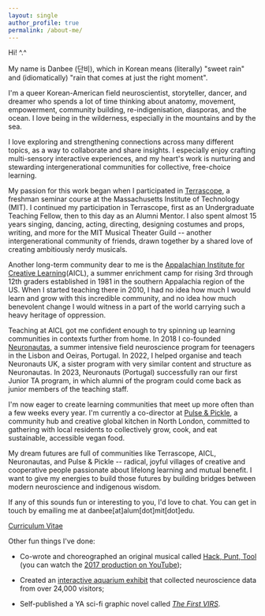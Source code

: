 ```yaml
---
layout: single
author_profile: true
permalink: /about-me/
---
```


Hi! ^.^

My name is Danbee (단비), which in Korean means (literally) "sweet rain" and (idiomatically) "rain that comes at just the right moment". <br/>

I'm a queer Korean-American field neuroscientist, storyteller, dancer, and dreamer who spends a lot of time thinking about anatomy, movement, empowerment, community building, re-indigenisation, diasporas, and the ocean. I love being in the wilderness, especially in the mountains and by the sea.<br/>

I love exploring and strengthening connections across many different topics, as a way to collaborate and share insights. I especially enjoy crafting multi-sensory interactive experiences, and my heart's work is nurturing and stewarding intergenerational communities for collective, free-choice learning.<br/>

My passion for this work began when I participated in [Terrascope](https://terrascope.mit.edu/), a freshman seminar course at the Massachusetts Institute of Technology (MIT). I continued my participation in Terrascope, first as an Undergraduate Teaching Fellow, then to this day as an Alumni Mentor. I also spent almost 15 years singing, dancing, acting, directing, designing costumes and props, writing, and more for the MIT Musical Theater Guild -- another intergenerational community of friends, drawn together by a shared love of creating ambitiously nerdy musicals.<br/>

Another long-term community dear to me is the [Appalachian Institute for Creative Learning](https://appalachianinstitute.org/)(AICL), a summer enrichment camp for rising 3rd through 12th graders established in 1981 in the southern Appalachia region of the US. When I started teaching there in 2010, I had no idea how much I would learn and grow with this incredible community, and no idea how much benevolent change I would witness in a part of the world carrying such a heavy heritage of oppression. <br/>

Teaching at AICL got me confident enough to try spinning up learning communities in contexts further from home. In 2018 I co-founded [Neuronautas](https://gulbenkian.pt/academias/videos/fundacao-champalimaud/), a summer intensive field neuroscience program for teenagers in the Lisbon and Oeiras, Portugal. In 2022, I helped organise and teach Neuronauts UK, a sister program with very similar content and structure as Neuronautas. In 2023, Neuronauts (Portugal) successfully ran our first Junior TA program, in which alumni of the program could come back as junior members of the teaching staff.<br/>

I'm now eager to create learning communities that meet up more often than a few weeks every year. I'm currently a co-director at [Pulse \& Pickle](https://pulseandpickle.github.io/), a community hub and creative global kitchen in North London, committed to gathering with local residents to collectively grow, cook, and eat sustainable, accessible vegan food. <br/>

My dream futures are full of communities like Terrascope, AICL, Neuronautas, and Pulse & Pickle -- radical, joyful villages of creative and cooperative people passionate about lifelong learning and mutual benefit. I want to give my energies to build those futures by building bridges between modern neuroscience and indigenous wisdom. <br/>

If any of this sounds fun or interesting to you, I'd love to chat. You can get in touch by emailing me at danbee[at]alum[dot]mit[dot]edu. <br/>

[Curriculum Vitae](/assets/files/CV_Illustrator/2024_CV_DanbeeKim.pdf)<br/>

Other fun things I've done:<br/>

 - Co-wrote and choreographed an original musical called [Hack, Punt, Tool](https://hackpunttool.com/) (you can watch the [2017 production on YouTube](https://youtu.be/IPpqXyo4jhM));<br/>

 - Created an [interactive aquarium exhibit](http://www.everymind.online/SurprisingMinds/) that collected neuroscience data from over 24,000 visitors;<br/>

 - Self-published a YA sci-fi graphic novel called [_The First VIRS_](/VIRS).
